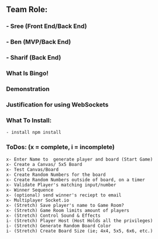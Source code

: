## Team Role:

### - Sree (Front End/Back End)

### - Ben (MVP/Back End)

### - Sharif (Back End)

### What Is Bingo!

### Demonstration

### Justification for using WebSockets

### What To Install:

    - install npm install

### ToDos: (x = complete, i = incomplete)

    x- Enter Name to  generate player and board (Start Game)
    x- Create a Canvas/ 5x5 Board
    x- Test Canvas/Board
    x- Create Random Numbers for the board
    x- Create Random Numbers outside of board, on a timer
    x- Validate Player's matching input/number
    x- Winner Sequence
    x- (optional) send winner's reciept to email
    x- Multiplayer Socket.io
    x- (Stretch) Save player's name to Game Room?
    x- (Stretch) Game Room limits amount of players
    x- (Stretch) Control Sound & Effects
    i- (Stretch) Player Host (Host Holds all the privileges)
    i- (Stretch) Generate Random Board Color
    i- (Stretch) Create Board Size (ie; 4x4, 5x5, 6x6, etc.)
